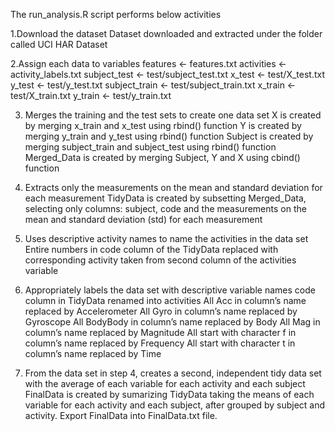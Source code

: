 The run_analysis.R script performs below activities

1.Download the dataset
Dataset downloaded and extracted under the folder called UCI HAR Dataset

2.Assign each data to variables
features <- features.txt 
activities <- activity_labels.txt 
subject_test <- test/subject_test.txt 
x_test <- test/X_test.txt 
y_test <- test/y_test.txt 
subject_train <- test/subject_train.txt 
x_train <- test/X_train.txt 
y_train <- test/y_train.txt 

3. Merges the training and the test sets to create one data set
X is created by merging x_train and x_test using rbind() function
Y is created by merging y_train and y_test using rbind() function
Subject is created by merging subject_train and subject_test using rbind() function
Merged_Data is created by merging Subject, Y and X using cbind() function

4. Extracts only the measurements on the mean and standard deviation for each measurement
TidyData is created by subsetting Merged_Data, selecting only columns: subject, code and the measurements on the mean and standard deviation (std) for each measurement

5. Uses descriptive activity names to name the activities in the data set
Entire numbers in code column of the TidyData replaced with corresponding activity taken from second column of the activities variable

6. Appropriately labels the data set with descriptive variable names
code column in TidyData renamed into activities
All Acc in column’s name replaced by Accelerometer
All Gyro in column’s name replaced by Gyroscope
All BodyBody in column’s name replaced by Body
All Mag in column’s name replaced by Magnitude
All start with character f in column’s name replaced by Frequency
All start with character t in column’s name replaced by Time

7. From the data set in step 4, creates a second, independent tidy data set with the average of each variable for each activity and each subject
FinalData is created by sumarizing TidyData taking the means of each variable for each activity and each subject, after grouped by subject and activity.
Export FinalData into FinalData.txt file.